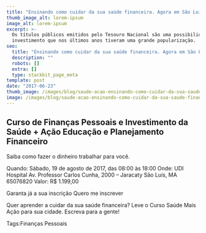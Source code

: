 ```yaml
---
title: "Ensinando como cuidar da sua saúde financeira. Agora em São Luis!"
thumb_image_alt: lorem-ipsum
image_alt: lorem-ipsum
excerpt: >-
  Os títulos públicos emitidos pelo Tesouro Nacional são uma possibilidade de
  investimento que nos últimos anos tiveram uma grande popularização.
seo:
  title: "Ensinando como cuidar da sua saúde financeira. Agora em São Luis!"
  description: ""
  robots: []
  extra: []
  type: stackbit_page_meta
template: post
date: "2017-06-23"
thumb_image: /images/blog/saude-acao-ensinando-como-cuidar-da-sua-saude-financeira-agora-em-sao-luis-2.jpg
image: /images/blog/saude-acao-ensinando-como-cuidar-da-sua-saude-financeira-agora-em-sao-luis-2.jpg
---
```


## Curso de Finanças Pessoais e Investimento da Saúde + Ação Educação e Planejamento Financeiro

Saiba como fazer o dinheiro trabalhar para você.

Quando: Sábado, 19 de agosto de 2017, das 08:00 às 18:00
Onde: UDI Hospital
Av. Professor Carlos Cunha, 2000 – Jaracaty
São Luís, MA 65076820
Valor: R$ 1.199,00

Garanta já a sua inscrição
Quero me inscrever

Quer aprender a cuidar da sua saúde financeira? Leve o Curso Saúde Mais Ação para sua cidade. Escreva para a gente!

Tags:Finanças Pessoais
